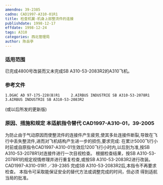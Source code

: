 ```yaml
---
amendno: 39-2385
cadno: CAD1997-A310-01R1
title: 检查机翼-机身上部整流件的连接
publishdate: 1998-12-17
effdate: 1998-12-24
tags: A310
categories: 西北管理局
author: 陈岳亭
---
```


### 适用范围 
已完成4800号改装而又未完成SB A310-53-2083R2的A310飞机。

### 参考文件
    1.DGAC AD 97-175-228(B)R1     2.AIRBUS INDUSTRIE SB A310-53-2078R1     3.AIRBUS INDUSTRIE SB A310-53-2083R2 
(或以后所发的更新版) 

### 原因、措施和规定 本适航指令替代 CAD1997-A310-01，39-2005 
为防止由于气动原因而使整流件的连接件产生疲劳,使其多处连接件断裂,导致在飞行中丢失整流件,进而对飞机结构产生进一步的损伤,要求完成: 
    在累计5000飞行小时前或自原指令CAD1997-A310-01生效后1200飞行小时内,以后到为准,按SB A310-53-2078R1对连接件进行一次目视检查。 
    根据检查结果，按SB A310-53-2078R1的规定视情修理并进行重复检查,或按SB A310-53-2083R2进行改装。 
       CAD1997-A310-01R1   ／39-2385 
    完成SB A310-53-2083R2后,本指令不再要求检查。     本指令可采取能保证安全的替代方法或调整完成的时间，但必须
得到适航当局的批准。
